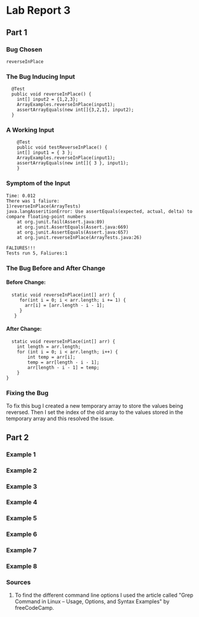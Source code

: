 # Lab Report 3
## Part 1

### Bug Chosen
```
reverseInPlace
```

### The Bug Inducing Input
```
  @Test
  public void reverseInPlace() {
    int[] input2 = {1,2,3};
    ArrayExamples.reverseInPlace(input1);
    assertArrayEquals(new int[]{3,2,1}, input2);
  }
```

### A Working Input
```
	@Test 
	public void testReverseInPlace() {
    int[] input1 = { 3 };
    ArrayExamples.reverseInPlace(input1);
    assertArrayEquals(new int[]{ 3 }, input1);
	}
```
  
  ### Symptom of the Input
```
Time: 0.012
There was 1 faliure:
1)reverseInPlace(ArrayTests)
java.langAsseritionError: Use assertEquals(expected, actual, delta) to compare floating-point numbers
	at org.junit.fail(Assert.java:89)
	at org.junit.AssertEquals(Assert.java:669)
	at org.junit.AssertEquals(Assert.java:657)
	at org.junit.reverseInPlace(ArrayTests.java:26)

FALIURES!!!
Tests run 5, Faliures:1
```

  ### The Bug Before and After Change
#### Before Change:
```
  static void reverseInPlace(int[] arr) {
     for(int i = 0; i < arr.length; i += 1) {
       arr[i] = [arr.length - i - 1];
     }
   }
```

#### After Change:
```
  static void reverseInPlace(int[] arr) {
    int length = arr.length;
    for (int i = 0; i < arr.length; i++) {
        int temp = arr[i];
        temp = arr[length - i - 1];
        arr[length - i - 1] = temp;
    }
}
```

  ### Fixing the Bug
To fix this bug I created a new temporary array to store the values
being reversed. Then I set the index of the old array to the values 
stored in the temporary array and this resolved the issue. 

## Part 2

### Example 1


### Example 2


### Example 3


### Example 4


### Example 5


### Example 6


### Example 7


### Example 8


### Sources
1. To find the different command line options I used the article called "Grep Command in Linux – Usage, Options, and Syntax Examples"
   by freeCodeCamp.


